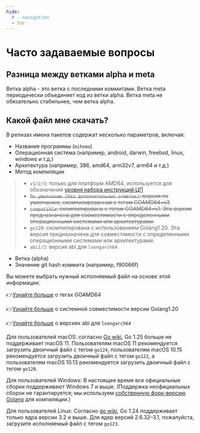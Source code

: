 ```yaml
---
hide:
  # - navigation
  - toc
---
```

# Часто задаваемые вопросы

## Разница между ветками alpha и meta

Ветка alpha - это ветка с последними коммитами. Ветка meta периодически объединяет код из ветки alpha. Ветка meta не обязательно стабильнее, чем ветка alpha.

## Какой файл мне скачать?

В релизах имена пакетов содержат несколько параметров, включая:

* Название программы (`mihomo`)
* Операционная система (например, android, darwin, freebsd, linux, windows и т.д.)
* Архитектура (например, 386, amd64, arm32v7, arm64 и т.д.)
* Метод компиляции
>
> * `v1/2/3`: только для платформ AMD64, используется для обозначения [уровня набора инструкций ЦП](https://en.wikipedia.org/wiki/X86-64#Microarchitecture_levels)
> * ~~`По умолчанию (без дополнительных отметок)`: версия по умолчанию, скомпилированная с тегом GOAMD64=v3~~
> * ~~`compatible`: скомпилирована с тегом GOAMD64=v1. Эта версия предназначена для совместимости с определенными операционными системами или архитектурами.~~
> * `go120`: скомпилирована с использованием Golang1.20. Эта версия предназначена для совместимости с определенными операционными системами или архитектурами.
> * `abi1/2`: версия abi для `loongarch64`
>
* Ветка (alpha)
* Значение git hash коммита (например, f90066f)

Вы можете выбрать нужный исполняемый файл на основе этой информации.

👉[Узнайте больше](https://go.dev/wiki/MinimumRequirements#amd64) о тегах GOAMD64

👉[Узнайте больше](https://go.dev/doc/go1.20#ports) о системной совместимости версии Golang1.20

👉[Узнайте больше](http://www.loongnix.cn/zh/toolchain/Golang/downloads-Go1.21/index.html) о версиях abi для `loongarch64` 

Для пользователей macOS: согласно [Go wiki](https://go.dev/doc/go1.25#darwin), Go 1.25 больше не поддерживает macOS 11. Пользователям macOS 11 рекомендуется загрузить двоичный файл с тегом `go124`, пользователям macOS 10.15 рекомендуется загрузить двоичный файл с тегом `go122`, а пользователям macOS 10.13 рекомендуется загрузить двоичный файл с тегом `go120`.

Для пользователей Windows: В настоящее время все официальные сборки поддерживают Windows 7 и выше. (Поддержка неофициальных сборок не гарантируется; мы используем [собственную форк-версию Golang](https://github.com/MetaCubeX/go) для компиляции.)

Для пользователей Linux: Согласно [go wiki](https://go.dev/doc/go1.24#linux), Go 1.24 поддерживает только ядра версии 3.2 и выше. Для ядер версий 2.6.32–3.1, пожалуйста, загрузите исполняемый файл с тегом `go123`.

